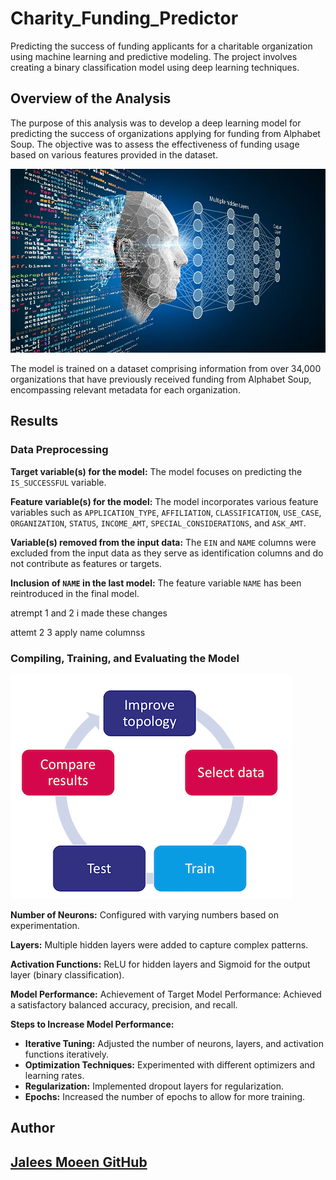 # Charity_Funding_Predictor
 Predicting the success of funding applicants for a charitable organization using machine learning and predictive modeling. The project involves creating a binary classification model using deep learning techniques.


## Overview of the Analysis

The purpose of this analysis was to develop a deep learning model for predicting the success of organizations applying for funding from Alphabet Soup. The objective was to assess the effectiveness of funding usage based on various features provided in the dataset.


![Alt text](images/1_deep_learning.jpg)


The model is trained on a dataset comprising information from over 34,000 organizations that have previously received funding from Alphabet Soup, encompassing relevant metadata for each organization.


## Results

### Data Preprocessing

**Target variable(s) for the model:** The model focuses on predicting the `IS_SUCCESSFUL` variable.

**Feature variable(s) for the model:** The model incorporates various feature variables such as `APPLICATION_TYPE`, `AFFILIATION`, `CLASSIFICATION`, `USE_CASE`, `ORGANIZATION`, `STATUS`, `INCOME_AMT`, `SPECIAL_CONSIDERATIONS`, and `ASK_AMT`.

**Variable(s) removed from the input data:** The `EIN` and `NAME` columns were excluded from the input data as they serve as identification columns and do not contribute as features or targets.

**Inclusion of `NAME` in the last model:** The feature variable `NAME` has been reintroduced in the final model.

atrempt 1 and 2 i made these changes

attemt 2  3 apply name columnss



### Compiling, Training, and Evaluating the Model


![Alt text](images/2_train_model.png)


**Number of Neurons:** Configured with varying numbers based on experimentation.

**Layers:** Multiple hidden layers were added to capture complex patterns.

**Activation Functions:** ReLU for hidden layers and Sigmoid for the output layer (binary classification).

**Model Performance:**
Achievement of Target Model Performance: Achieved a satisfactory balanced accuracy, precision, and recall.

**Steps to Increase Model Performance:**
- **Iterative Tuning:** Adjusted the number of neurons, layers, and activation functions iteratively.
- **Optimization Techniques:** Experimented with different optimizers and learning rates.
- **Regularization:** Implemented dropout layers for regularization.
- **Epochs:** Increased the number of epochs to allow for more training.







## Author

## [Jalees Moeen GitHub](https://github.com/JaleesMoeen)



